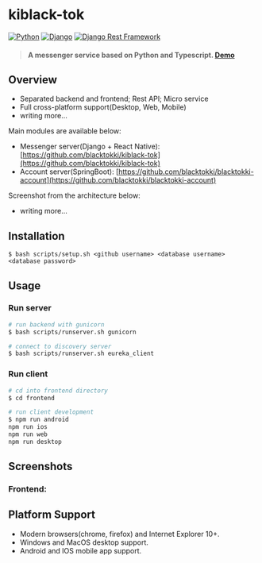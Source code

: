 # kiblack-tok
[![Python](https://img.shields.io/badge/python-3.6.9-blue.svg?style=flat-square)](https://www.python.org/downloads/release/python-362/)
[![Django](https://img.shields.io/badge/django-3.2.16-blue.svg?style=flat-square)](https://www.djangoproject.com/)
[![Django Rest Framework](https://img.shields.io/badge/django_rest_framework-3.11.0-blue.svg?style=flat-square)](http://www.django-rest-framework.org/)

> #### A messenger service based on Python and Typescript. [Demo](/)

## Overview

+ Separated backend and frontend; Rest API; Micro service
+ Full cross-platform support(Desktop, Web, Mobile)
+ writing more...

Main modules are available below:

+ Messenger server(Django + React Native): [https://github.com/blacktokki/kiblack-tok](https://github.com/blacktokki/kiblack-tok)
+ Account server(SpringBoot): [https://github.com/blacktokki/blacktokki-account](https://github.com/blacktokki/blacktokki-account)

Screenshot from the architecture below:
+ writing more...

## Installation
    $ bash scripts/setup.sh <github username> <database username> <database password>

## Usage
### Run server
```sh
# run backend with gunicorn
$ bash scripts/runserver.sh gunicorn

# connect to discovery server
$ bash scripts/runserver.sh eureka_client
```

### Run client
```sh
# cd into frontend directory
$ cd frontend

# run client development
$ npm run android
npm run ios
npm run web
npm run desktop
```

## Screenshots

### Frontend:

## Platform Support
+ Modern browsers(chrome, firefox) and Internet Explorer 10+.
+ Windows and MacOS desktop support.
+ Android and IOS mobile app support.
